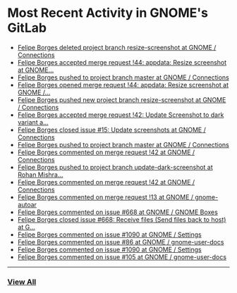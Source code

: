 # Most Recent Activity in GNOME's GitLab

<!-- BLOG-POST-LIST:START -->
- [Felipe Borges deleted project branch resize-screenshot at GNOME / Connections](https://gitlab.gnome.org/GNOME/connections/-/commits/resize-screenshot)
- [Felipe Borges accepted merge request !44: appdata: Resize screenshot at GNOME...](https://gitlab.gnome.org/GNOME/connections/-/merge_requests/44)
- [Felipe Borges pushed to project branch master at GNOME / Connections](https://gitlab.gnome.org/GNOME/connections/-/commit/5c903a051eeb4e8e3d30a7412ae67264bfe5bff8)
- [Felipe Borges opened merge request !44: appdata: Resize screenshot at GNOME /...](https://gitlab.gnome.org/GNOME/connections/-/merge_requests/44)
- [Felipe Borges pushed new project branch resize-screenshot at GNOME / Connections](https://gitlab.gnome.org/GNOME/connections/-/commits/resize-screenshot)
- [Felipe Borges accepted merge request !42: Update Screenshot to dark variant a...](https://gitlab.gnome.org/GNOME/connections/-/merge_requests/42)
- [Felipe Borges closed issue #15: Update screenshots at GNOME / Connections](https://gitlab.gnome.org/GNOME/connections/-/issues/15)
- [Felipe Borges pushed to project branch master at GNOME / Connections](https://gitlab.gnome.org/GNOME/connections/-/commit/ceb2382769af1aede9c809b2ddcbeabda6bf5911)
- [Felipe Borges commented on merge request !42 at GNOME / Connections](https://gitlab.gnome.org/GNOME/connections/-/merge_requests/42#note_1051024)
- [Felipe Borges pushed to project branch update-dark-screenshot at Rohan Mishra...](https://gitlab.gnome.org/rohmishra/connections/-/compare/cf4934289498b2cb96f147bc32ca17fabf488516...ceb2382769af1aede9c809b2ddcbeabda6bf5911)
- [Felipe Borges commented on merge request !42 at GNOME / Connections](https://gitlab.gnome.org/GNOME/connections/-/merge_requests/42#note_1050380)
- [Felipe Borges commented on merge request !13 at GNOME / gnome-autoar](https://gitlab.gnome.org/GNOME/gnome-autoar/-/merge_requests/13#note_1050374)
- [Felipe Borges commented on issue #668 at GNOME / GNOME Boxes](https://gitlab.gnome.org/GNOME/gnome-boxes/-/issues/668#note_1049569)
- [Felipe Borges closed issue #668: Receive files (Send files back to host) at G...](https://gitlab.gnome.org/GNOME/gnome-boxes/-/issues/668)
- [Felipe Borges commented on issue #1090 at GNOME / Settings](https://gitlab.gnome.org/GNOME/gnome-control-center/-/issues/1090#note_1049135)
- [Felipe Borges commented on issue #86 at GNOME / gnome-user-docs](https://gitlab.gnome.org/GNOME/gnome-user-docs/-/issues/86#note_1049122)
- [Felipe Borges commented on issue #1090 at GNOME / Settings](https://gitlab.gnome.org/GNOME/gnome-control-center/-/issues/1090#note_1049106)
- [Felipe Borges commented on issue #105 at GNOME / gnome-user-docs](https://gitlab.gnome.org/GNOME/gnome-user-docs/-/issues/105#note_1048917)
<!-- BLOG-POST-LIST:END -->

___

### [View All](https://gitlab.gnome.org/users/felipeborges/activity)
